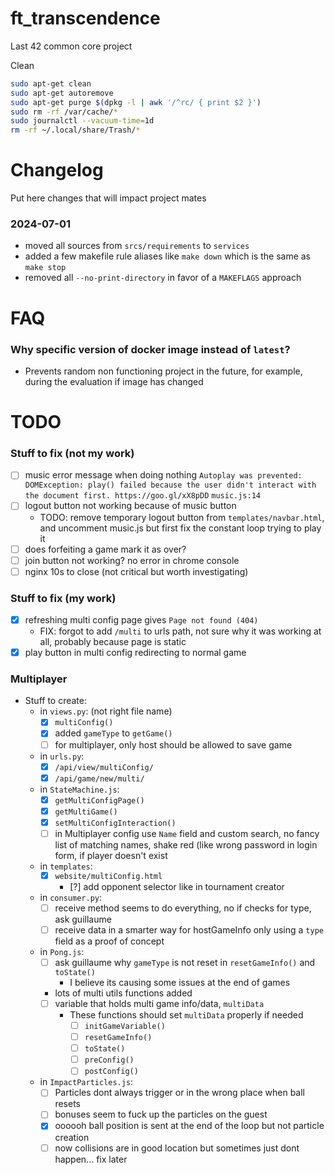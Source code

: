 # ft_transcendence
Last 42 common core project

Clean 
```sh
sudo apt-get clean
sudo apt-get autoremove
sudo apt-get purge $(dpkg -l | awk '/^rc/ { print $2 }')
sudo rm -rf /var/cache/*
sudo journalctl --vacuum-time=1d
rm -rf ~/.local/share/Trash/*
```

# Changelog
Put here changes that will impact project mates
### 2024-07-01
- moved all sources from `srcs/requirements` to `services`
- added a few makefile rule aliases like `make down` which is the same as `make stop`
- removed all `--no-print-directory` in favor of a `MAKEFLAGS` approach

# FAQ
### Why specific version of docker image instead of `latest`?
- Prevents random non functioning project in the future, for example, during the evaluation if image has changed

# TODO
### Stuff to fix (not my work)
- [ ] music error message when doing nothing `Autoplay was prevented: DOMException: play() failed because the user didn't interact with the document first. https://goo.gl/xX8pDD` `music.js:14`
- [ ] logout button not working because of music button
    - TODO: remove temporary logout button from `templates/navbar.html`, and uncomment music.js but first fix the constant loop trying to play it
- [ ] does forfeiting a game mark it as over?
- [ ] join button not working? no error in chrome console
- [ ] nginx 10s to close (not critical but worth investigating)
### Stuff to fix (my work)
- [x] refreshing multi config page gives `Page not found (404)`
    - FIX: forgot to add `/multi` to urls path, not sure why it was working at all, probably because page is static
- [x] play button in multi config redirecting to normal game
### Multiplayer
- Stuff to create:
    - in `views.py`: (not right file name)
        - [x] `multiConfig()`
        - [x] added `gameType` to `getGame()`
        - [ ] for multiplayer, only host should be allowed to save game
    - in `urls.py`:
        - [x] `/api/view/multiConfig/`
        - [x] `/api/game/new/multi/`
    - in `StateMachine.js`:
        - [x] `getMultiConfigPage()`
        - [x] `getMultiGame()`
        - [x] `setMultiConfigInteraction()`
        - [ ] in Multiplayer config use `Name` field and custom search, no fancy list of matching names, shake red (like wrong password in login form, if player doesn't exist
    - in `templates`:
        - [x] `website/multiConfig.html`
            - [?] add opponent selector like in tournament creator
    - in `consumer.py`:
        - [ ] receive method seems to do everything, no if checks for type, ask guillaume
        - [ ] receive data in a smarter way for hostGameInfo only using a `type` field as a proof of concept
    - in `Pong.js`:
        - [ ] ask guillaume why `gameType` is not reset in `resetGameInfo()` and `toState()`
            - I believe its causing some issues at the end of games
        - lots of multi utils functions added
        - [ ] variable that holds multi game info/data, `multiData`
            - These functions should set `multiData` properly if needed
                - [ ] `initGameVariable()`
                - [ ] `resetGameInfo()`
                - [ ] `toState()`
                - [ ] `preConfig()`
                - [ ] `postConfig()`
    - in `ImpactParticles.js`:
        - [ ] Particles dont always trigger or in the wrong place when ball resets
        - [ ] bonuses seem to fuck up the particles on the guest
        - [x] oooooh ball position is sent at the end of the loop but not particle creation
        - [ ] now collisions are in good location but sometimes just dont happen... fix later
